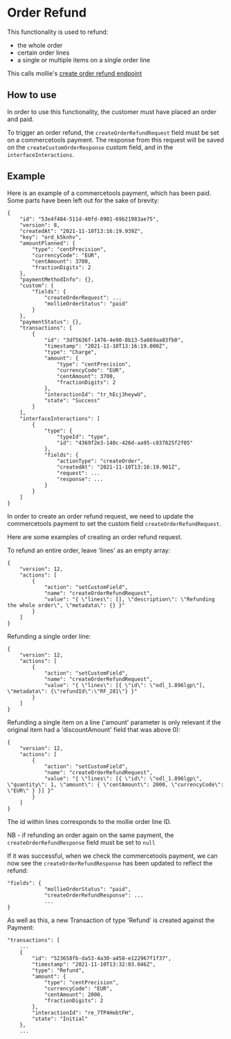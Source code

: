 # Order Refund

This functionality is used to refund:

- the whole order
- certain order lines
- a single or multiple items on a single order line

This calls mollie's [create order refund endpoint](https://docs.mollie.com/reference/v2/refunds-api/create-order-refund)

## How to use

In order to use this functionality, the customer must have placed an order and paid.

To trigger an order refund, the `createOrderRefundRequest` field must be set on a commercetools payment. The response from this request will be saved on the `createCustomOrderResponse` custom field, and in the `interfaceInteractions`.

## Example

Here is an example of a commercetools payment, which has been paid. Some parts have been left out for the sake of brevity:

```
{
    "id": "53e4f484-511d-40fd-8901-69b21983ae75",
    "version": 8,
    "createdAt": "2021-11-10T13:16:19.939Z",
    "key": "ord_k5knhv",
    "amountPlanned": {
        "type": "centPrecision",
        "currencyCode": "EUR",
        "centAmount": 3700,
        "fractionDigits": 2
    },
    "paymentMethodInfo": {},
    "custom": {
        "fields": {
            "createOrderRequest": ...
            "mollieOrderStatus": "paid"
        }
    },
    "paymentStatus": {},
    "transactions": [
        {
            "id": "3df5636f-1476-4e90-8b13-5a669aa83fb0",
            "timestamp": "2021-11-10T13:16:19.000Z",
            "type": "Charge",
            "amount": {
                "type": "centPrecision",
                "currencyCode": "EUR",
                "centAmount": 3700,
                "fractionDigits": 2
            },
            "interactionId": "tr_hEcj3heywU",
            "state": "Success"
        }
    ],
    "interfaceInteractions": [
        {
            "type": {
                "typeId": "type",
                "id": "4369f2e3-140c-426d-aa95-c837825f2f05"
            },
            "fields": {
                "actionType": "createOrder",
                "createdAt": "2021-11-10T13:16:19.901Z",
                "request": ...
                "response": ...
            }
        }
    ]
}
```

In order to create an order refund request, we need to update the commercetools payment to set the custom field `createOrderRefundRequest`.

Here are some examples of creating an order refund request.

To refund an entire order, leave 'lines' as an empty array:

```
{
    "version": 12,
    "actions": [
        {
            "action": "setCustomField",
            "name": "createOrderRefundRequest",
            "value": "{ \"lines\": [], \"description\": \"Refunding the whole order\", \"metadata\": {} }"
        }
    ]
}
```

Refunding a single order line:

```
{
    "version": 12,
    "actions": [
        {
            "action": "setCustomField",
            "name": "createOrderRefundRequest",
            "value": "{ \"lines\": [{ \"id\": \"odl_1.896lgp\"], \"metadata\": {\"refundId\":\"RF_281\"} }"
        }
    ]
}
```

Refunding a single item on a line ('amount' parameter is only relevant if the original item had a 'discountAmount' field that was above 0):

```
{
    "version": 12,
    "actions": [
        {
            "action": "setCustomField",
            "name": "createOrderRefundRequest",
            "value": "{ \"lines\": [{ \"id\": \"odl_1.896lgp\", \"quantity\": 1, \"amount\": { \"centAmount\": 2000, \"currencyCode\": \"EUR\" } }] }"
        }
    ]
}
```

The id within lines corresponds to the mollie order line ID.

NB - if refunding an order again on the same payment, the `createOrderRefundResponse` field must be set to `null`

If it was successful, when we check the commercetools payment, we can now see the `createOrderRefundResponse` has been updated to reflect the refund:

```
"fields": {
            "mollieOrderStatus": "paid",
            "createOrderRefundResponse": ...
            ...
}
```

As well as this, a new Transaction of type 'Refund' is created against the Payment:

```
"transactions": [
    ...
    {
        "id": "523658fb-da53-4a30-a458-e122967f1f37",
        "timestamp": "2021-11-10T13:32:03.046Z",
        "type": "Refund",
        "amount": {
            "type": "centPrecision",
            "currencyCode": "EUR",
            "centAmount": 2000,
            "fractionDigits": 2
        },
        "interactionId": "re_7TP4HebtFH",
        "state": "Initial"
    },
    ...
```
